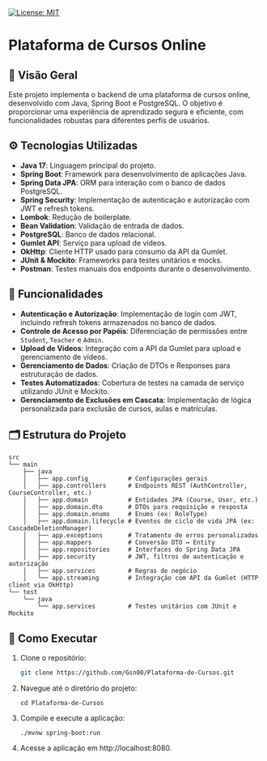 [![License: MIT](https://img.shields.io/badge/License-MIT-yellow.svg)](https://github.com/Gsn00/plataforma-de-cursos/blob/main/LICENSE)

# Plataforma de Cursos Online

## 🎯 Visão Geral

Este projeto implementa o backend de uma plataforma de cursos online, desenvolvido com Java, Spring Boot e PostgreSQL. O objetivo é proporcionar uma experiência de aprendizado segura e eficiente, com funcionalidades robustas para diferentes perfis de usuários.

## ⚙️ Tecnologias Utilizadas

- **Java 17**: Linguagem principal do projeto.
- **Spring Boot**: Framework para desenvolvimento de aplicações Java.
- **Spring Data JPA**: ORM para interação com o banco de dados PostgreSQL.
- **Spring Security**: Implementação de autenticação e autorização com JWT e refresh tokens.
- **Lombok**: Redução de boilerplate.
- **Bean Validation**: Validação de entrada de dados.
- **PostgreSQL**: Banco de dados relacional.
- **Gumlet API**: Serviço para upload de vídeos.
- **OkHttp**: Cliente HTTP usado para consumo da API da Gumlet.
- **JUnit & Mockito**: Frameworks para testes unitários e mocks.
- **Postman**: Testes manuais dos endpoints durante o desenvolvimento.

## 🔐 Funcionalidades

- **Autenticação e Autorização**: Implementação de login com JWT, incluindo refresh tokens armazenados no banco de dados.
- **Controle de Acesso por Papéis**: Diferenciação de permissões entre `Student`, `Teacher` e `Admin`.
- **Upload de Vídeos**: Integração com a API da Gumlet para upload e gerenciamento de vídeos.
- **Gerenciamento de Dados**: Criação de DTOs e Responses para estruturação de dados.
- **Testes Automatizados**: Cobertura de testes na camada de serviço utilizando JUnit e Mockito.
- **Gerenciamento de Exclusões em Cascata**: Implementação de lógica personalizada para exclusão de cursos, aulas e matrículas.

## 🗂 Estrutura do Projeto

```text
src
└── main
    ├── java
    │   ├── app.config           # Configurações gerais
    │   ├── app.controllers      # Endpoints REST (AuthController, CourseController, etc.)
    │   ├── app.domain           # Entidades JPA (Course, User, etc.)
    │   ├── app.domain.dto       # DTOs para requisição e resposta
    │   ├── app.domain.enums     # Enums (ex: RoleType)
    │   ├── app.domain.lifecycle # Eventos de ciclo de vida JPA (ex: CascadeDeletionManager)
    │   ├── app.exceptions       # Tratamento de erros personalizados
    │   ├── app.mappers          # Conversão DTO ↔ Entity
    │   ├── app.repositories     # Interfaces do Spring Data JPA
    │   ├── app.security         # JWT, filtros de autenticação e autorização
    │   ├── app.services         # Regras de negócio
    │   └── app.streaming        # Integração com API da Gumlet (HTTP client via OkHttp)
└── test
    └── java
        └── app.services         # Testes unitários com JUnit e Mockito
```

## 🚀 Como Executar

1. Clone o repositório:

   ```bash
   git clone https://github.com/Gsn00/Plataforma-de-Cursos.git
   ```

2. Navegue até o diretório do projeto:
   
   ```
   cd Plataforma-de-Cursos
   ```
3. Compile e execute a aplicação:

   ```
   ./mvnw spring-boot:run
   ```

4. Acesse a aplicação em http://localhost:8080.

   

   
